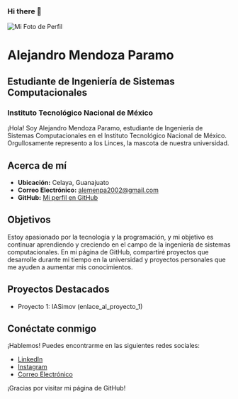 ### Hi there 👋
![Mi Foto de Perfil](https://c4.wallpaperflare.com/wallpaper/821/769/300/spirited-away-studio-ghibli-anime-wallpaper-preview.jpg)
<!--
**AlejandroMendozaP/AlejandroMendozaP** is a ✨ _special_ ✨ repository because its `README.md` (this file) appears on your GitHub profile.

Here are some ideas to get you started:

- 🔭 I’m currently working on ...
- 🌱 I’m currently learning ...
- 👯 I’m looking to collaborate on ...
- 🤔 I’m looking for help with ...
- 💬 Ask me about ...
- 📫 How to reach me: ...
- 😄 Pronouns: ...
- ⚡ Fun fact: ...
-->

# Alejandro Mendoza Paramo

## Estudiante de Ingeniería de Sistemas Computacionales
### Instituto Tecnológico Nacional de México

¡Hola! Soy Alejandro Mendoza Paramo, estudiante de Ingeniería de Sistemas Computacionales en el Instituto Tecnológico Nacional de México. Orgullosamente represento a los Linces, la mascota de nuestra universidad.

## Acerca de mí

- **Ubicación:** Celaya, Guanajuato
- **Correo Electrónico:** alemenpa2002@gmail.com
- **GitHub:** [Mi perfil en GitHub](https://github.com/AlejandroMendozaP)

## Objetivos

Estoy apasionado por la tecnología y la programación, y mi objetivo es continuar aprendiendo y creciendo en el campo de la ingeniería de sistemas computacionales. En mi página de GitHub, compartiré proyectos que desarrolle durante mi tiempo en la universidad y proyectos personales que me ayuden a aumentar mis conocimientos.

## Proyectos Destacados

- Proyecto 1: IASimov (enlace_al_proyecto_1)


## Conéctate conmigo

¡Hablemos! Puedes encontrarme en las siguientes redes sociales:

- [LinkedIn](www.linkedin.com/in/alejandro-mendoza-paramo)
- [Instagram](https://instagram.com/alexmendoza.jpg?igshid=OGQ5ZDc2ODk2ZA==)
- [Correo Electrónico](mailto:alemenpa2002@gmail.com)

¡Gracias por visitar mi página de GitHub!


